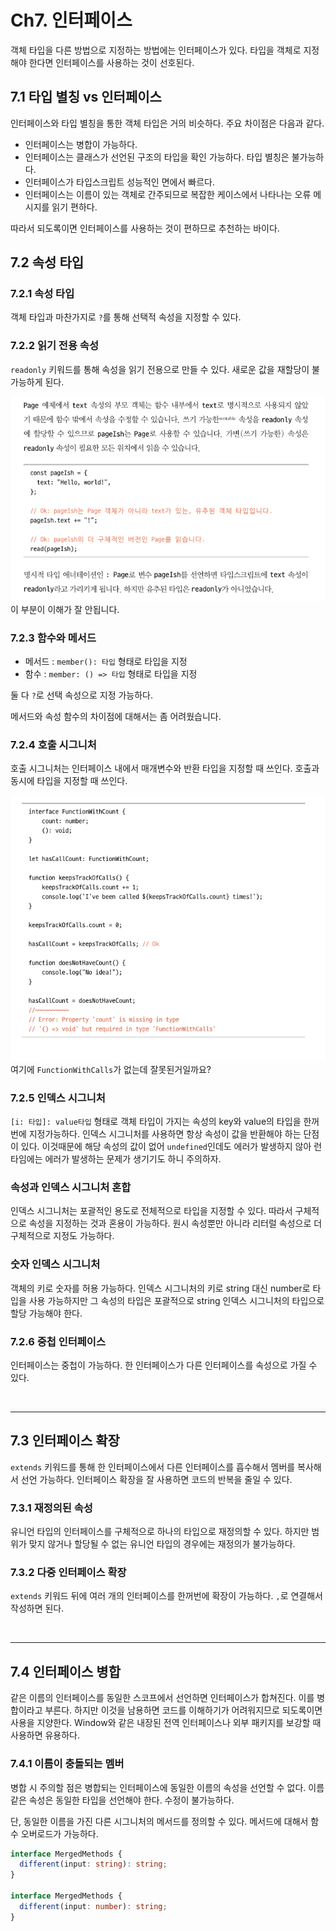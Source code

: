 # Ch7. 인터페이스

객체 타입을 다른 방법으로 지정하는 방법에는 인터페이스가 있다.
타입을 객체로 지정해야 한다면 인터페이스를 사용하는 것이 선호된다.

## 7.1 타입 별칭 vs 인터페이스

인터페이스와 타입 별칭을 통한 객체 타입은 거의 비슷하다.
주요 차이점은 다음과 같다.

- 인터페이스는 병합이 가능하다.
- 인터페이스는 클래스가 선언된 구조의 타입을 확인 가능하다. 타입 별칭은 불가능하다.
- 인터페이스가 타입스크립트 성능적인 면에서 빠르다.
- 인터페이스는 이름이 있는 객체로 간주되므로 복잡한 케이스에서 나타나는 오류 메시지를 읽기 편하다.

따라서 되도록이면 인터페이스를 사용하는 것이 편하므로 추천하는 바이다.

## 7.2 속성 타입

### 7.2.1 속성 타입

객체 타입과 마찬가지로 `?`를 통해 선택적 속성을 지정할 수 있다.

### 7.2.2 읽기 전용 속성

`readonly` 키워드를 통해 속성을 읽기 전용으로 만들 수 있다.
새로운 값을 재할당이 불가능하게 된다.

![Alt text](image.png)
이 부분이 이해가 잘 안됩니다.

### 7.2.3 함수와 메서드

- 메서드 : `member(): 타입` 형태로 타입을 지정
- 함수 : `member: () => 타입` 형태로 타입을 지정

둘 다 `?`로 선택 속성으로 지정 가능하다.

메서드와 속성 함수의 차이점에 대해서는 좀 어려웠습니다.

### 7.2.4 호출 시그니처

호출 시그니처는 인터페이스 내에서 매개변수와 반환 타입을 지정할 때 쓰인다.
호출과 동시에 타입을 지정할 때 쓰인다.

![Alt text](image-1.png)
여기에 `FunctionWithCalls`가 없는데 잘못된거일까요?

### 7.2.5 인덱스 시그니처

`[i: 타입]: value타입` 형태로 객체 타입이 가지는 속성의 key와 value의 타입을 한꺼번에 지정가능하다.
인덱스 시그니처를 사용하면 항상 속성이 값을 반환해야 하는 단점이 있다. 이것때문에 해당 속성의 값이 없어 `undefined`인데도 에러가 발생하지 않아 런타임에는 에러가 발생하는 문제가 생기기도 하니 주의하자.

### 속성과 인덱스 시그니처 혼합

인덱스 시그니처는 포괄적인 용도로 전체적으로 타입을 지정할 수 있다. 따라서 구체적으로 속성을 지정하는 것과 혼용이 가능하다.
원시 속성뿐만 아니라 리터럴 속성으로 더 구체적으로 지정도 가능하다.

### 숫자 인덱스 시그니처

객체의 키로 숫자를 허용 가능하다. 인덱스 시그니처의 키로 string 대신 number로 타입을 사용 가능하지만 그 속성의 타입은 포괄적으로 string 인덱스 시그니처의 타입으로 할당 가능해야 한다.

### 7.2.6 중첩 인터페이스

인터페이스는 중첩이 가능하다.
한 인터페이스가 다른 인터페이스를 속성으로 가질 수 있다.

<br>

---

## 7.3 인터페이스 확장

`extends` 키워드를 통해 한 인터페이스에서 다른 인터페이스를 흡수해서 멤버를 복사해서 선언 가능하다.
인터페이스 확장을 잘 사용하면 코드의 반복을 줄일 수 있다.

### 7.3.1 재정의된 속성

유니언 타입의 인터페이스를 구체적으로 하나의 타입으로 재정의할 수 있다.
하지만 범위가 맞지 않거나 할당될 수 없는 유니언 타입의 경우에는 재정의가 불가능하다.

### 7.3.2 다중 인터페이스 확장

`extends` 키워드 뒤에 여러 개의 인터페이스를 한꺼번에 확장이 가능하다. `,`로 연결해서 작성하면 된다.

<br>

---

## 7.4 인터페이스 병합

같은 이름의 인터페이스를 동일한 스코프에서 선언하면 인터페이스가 합쳐진다. 이를 병합이라고 부른다.
하지만 이것을 남용하면 코드를 이해하기가 어려워지므로 되도록이면 사용을 지양한다.
Window와 같은 내장된 전역 인터페이스나 외부 패키지를 보강할 때 사용하면 유용하다.

### 7.4.1 이름이 충돌되는 멤버

병합 시 주의할 점은 병합되는 인터페이스에 동일한 이름의 속성을 선언할 수 없다.
이름 같은 속성은 동일한 타입을 선언해야 한다. 수정이 불가능하다.

단, 동일한 이름을 가진 다른 시그니처의 메서드를 정의할 수 있다. 메서드에 대해서 함수 오버로드가 가능하다.

```ts
interface MergedMethods {
  different(input: string): string;
}

interface MergedMethods {
  different(input: number): string;
}
```
